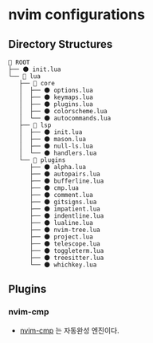 # nvim configurations

## Directory Structures

```text
📂 ROOT
├── 🌑 init.lua
└── 📂 lua  
   ├── 📂 core
   │  ├── 🌑 options.lua
   │  ├── 🌑 keymaps.lua
   │  ├── 🌑 plugins.lua
   │  ├── 🌑 colorscheme.lua
   │  └── 🌑 autocommands.lua
   ├── 📂 lsp
   │  ├── 🌑 init.lua
   │  ├── 🌑 mason.lua
   │  ├── 🌑 null-ls.lua
   │  └── 🌑 handlers.lua
   └── 📂 plugins
      ├── 🌑 alpha.lua
      ├── 🌑 autopairs.lua
      ├── 🌑 bufferline.lua
      ├── 🌑 cmp.lua
      ├── 🌑 comment.lua
      ├── 🌑 gitsigns.lua
      ├── 🌑 impatient.lua
      ├── 🌑 indentline.lua
      ├── 🌑 lualine.lua
      ├── 🌑 nvim-tree.lua
      ├── 🌑 project.lua
      ├── 🌑 telescope.lua
      ├── 🌑 toggleterm.lua
      ├── 🌑 treesitter.lua
      └── 🌑 whichkey.lua
```

## Plugins

### nvim-cmp
 
- [nvim-cmp](https://github.com/hrsh7th/nvim-cmp) 는 자동완성 엔진이다. 

